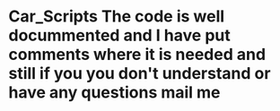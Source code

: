 # Car_Scripts The code is well docummented and I have put comments where it is needed and still if you you don't understand or have any questions mail me
